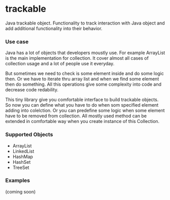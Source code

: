# trackable
Java trackable object. Functionality to track interaction with Java object and 
add additional functionality into their behavior. 

### Use case

Java has a lot of objects that developers moustly use. For example ArrayList is the main implementation for
collection. It cover almost all cases of collection usage and a lot of people use it everyday.

But sometimes we need to check is some element inside and do some logic then. Or we have to iterate thru array list and
when we find some element then do something. All this operations give some complexity into code and decrease code redability.

This tiny library give you comfortable interface to build trackable objects. So now you can define what you have to do 
when som specified element adding into colelction. Or you can predefine some logic when some element have to be removed 
from collection. All mostly used method can be extended in comfortable way when you create instance of this Collection.

### Supported Objects

- ArrayList
- LinkedList
- HashMap
- HashSet
- TreeSet

### Examples

(coming soon)
